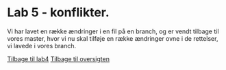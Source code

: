# Lab 5 - konflikter. 

Vi har lavet en række ændringer i en fil på en branch, og er vendt tilbage til vores master, hvor vi nu skal tilføje en række ændringer ovne i de rettelser, vi lavede i vores branch. 

[Tilbage til lab4](lab4.md)
[Tilbage til oversigten](basics.md)
